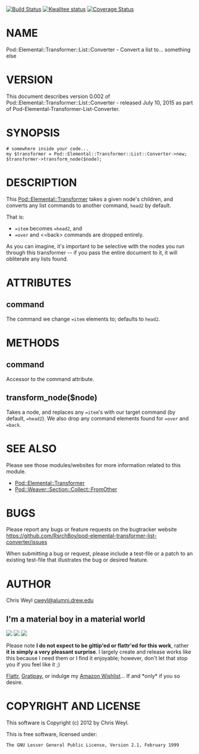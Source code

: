 [![Build Status](https://travis-ci.org/RsrchBoy/pod-elemental-transformer-list-converter.svg?branch=master)](https://travis-ci.org/RsrchBoy/pod-elemental-transformer-list-converter)
[![Kwalitee status](http://cpants.cpanauthors.org/dist/Pod-Elemental-Transformer-List-Converter.png)](http://cpants.charsbar.org/dist/overview/Pod-Elemental-Transformer-List-Converter)
[![Coverage Status](https://coveralls.io/repos/RsrchBoy/pod-elemental-transformer-list-converter/badge.png?branch=master)](https://coveralls.io/r/RsrchBoy/pod-elemental-transformer-list-converter?branch=master)

# NAME

Pod::Elemental::Transformer::List::Converter - Convert a list to... something else

# VERSION

This document describes version 0.002 of Pod::Elemental::Transformer::List::Converter - released July 10, 2015 as part of Pod-Elemental-Transformer-List-Converter.

# SYNOPSIS

    # somewhere inside your code...
    my $transformer = Pod::Elemental::Transformer::List::Converter->new;
    $transformer->transform_node($node);

# DESCRIPTION

This [Pod::Elemental::Transformer](https://metacpan.org/pod/Pod::Elemental::Transformer) takes a given node's children, and
converts any list commands to another command, `head2` by default.

That is:

- `=item` becomes `=head2`, and
- `=over` and <=back> commands are dropped entirely.

As you can imagine, it's important to be selective with the nodes you run
through this transformer -- if you pass the entire document to it, it will
obliterate any lists found.

# ATTRIBUTES

## command

The command we change `=item` elements to; defaults to `head2`.

# METHODS

## command

Accessor to the command attribute.

## transform\_node($node)

Takes a node, and replaces any `=item`'s with our target command (by default,
`=head2`).  We also drop any command elements found for `=over` and
`=back`.

# SEE ALSO

Please see those modules/websites for more information related to this module.

- [Pod::Elemental::Transformer](https://metacpan.org/pod/Pod::Elemental::Transformer)
- [Pod::Weaver::Section::Collect::FromOther](https://metacpan.org/pod/Pod::Weaver::Section::Collect::FromOther)

# BUGS

Please report any bugs or feature requests on the bugtracker website
https://github.com/RsrchBoy/pod-elemental-transformer-list-converter/issues

When submitting a bug or request, please include a test-file or a
patch to an existing test-file that illustrates the bug or desired
feature.

# AUTHOR

Chris Weyl <cweyl@alumni.drew.edu>

## I'm a material boy in a material world

<div>
    <a href="https://gratipay.com/RsrchBoy/"><img src="http://img.shields.io/gratipay/RsrchBoy.svg" /></a>
    <a href="http://bit.ly/rsrchboys-wishlist"><img src="http://wps.io/wp-content/uploads/2014/05/amazon_wishlist.resized.png" /></a>
    <a href="https://flattr.com/submit/auto?user_id=RsrchBoy&url=https%3A%2F%2Fgithub.com%2FRsrchBoy%2Fpod-elemental-transformer-list-converter&title=RsrchBoy's%20CPAN%20Pod-Elemental-Transformer-List-Converter&tags=%22RsrchBoy's%20Pod-Elemental-Transformer-List-Converter%20in%20the%20CPAN%22"><img src="http://api.flattr.com/button/flattr-badge-large.png" /></a>
</div>

Please note **I do not expect to be gittip'ed or flattr'ed for this work**,
rather **it is simply a very pleasant surprise**. I largely create and release
works like this because I need them or I find it enjoyable; however, don't let
that stop you if you feel like it ;)

[Flattr](https://flattr.com/submit/auto?user_id=RsrchBoy&url=https%3A%2F%2Fgithub.com%2FRsrchBoy%2Fpod-elemental-transformer-list-converter&title=RsrchBoy&#x27;s%20CPAN%20Pod-Elemental-Transformer-List-Converter&tags=%22RsrchBoy&#x27;s%20Pod-Elemental-Transformer-List-Converter%20in%20the%20CPAN%22),
[Gratipay](https://gratipay.com/RsrchBoy/), or indulge my
[Amazon Wishlist](http://bit.ly/rsrchboys-wishlist)...  If and \*only\* if you so desire.

# COPYRIGHT AND LICENSE

This software is Copyright (c) 2012 by Chris Weyl.

This is free software, licensed under:

    The GNU Lesser General Public License, Version 2.1, February 1999
